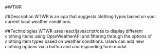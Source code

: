 #WTWR

##Description
WTWR is an app that suggests clothing types based on your current local weather conditions.

##Technologies
WTWR uses react/javascript/css to display different clothing items using OpenWeatherAPI and filtering through the options of clothing item types based on weather conditions. Users can add new clothing options via a button and cooresponding form modal.
